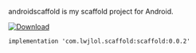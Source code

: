 androidscaffold is my scaffold project for Android.


 [ ![Download](https://api.bintray.com/packages/wenchieh/maven/scaffold/images/download.svg) ](https://bintray.com/wenchieh/maven/scaffold/_latestVersion)

```
implementation 'com.lwjlol.scaffold:scaffold:0.0.2'
```